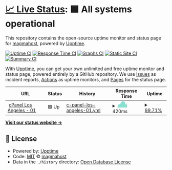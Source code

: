 # [📈 Live Status](https://magmahost.github.io/upptime): <!--live status--> **🟩 All systems operational**

This repository contains the open-source uptime monitor and status page for [magmahost](https://magmahost.github.io/upptime), powered by [Upptime](https://github.com/upptime/upptime).

[![Uptime CI](https://github.com/magmahost/upptime/workflows/Uptime%20CI/badge.svg)](https://github.com/magmahost/upptime/actions?query=workflow%3A%22Uptime+CI%22)
[![Response Time CI](https://github.com/magmahost/upptime/workflows/Response%20Time%20CI/badge.svg)](https://github.com/magmahost/upptime/actions?query=workflow%3A%22Response+Time+CI%22)
[![Graphs CI](https://github.com/magmahost/upptime/workflows/Graphs%20CI/badge.svg)](https://github.com/magmahost/upptime/actions?query=workflow%3A%22Graphs+CI%22)
[![Static Site CI](https://github.com/magmahost/upptime/workflows/Static%20Site%20CI/badge.svg)](https://github.com/magmahost/upptime/actions?query=workflow%3A%22Static+Site+CI%22)
[![Summary CI](https://github.com/magmahost/upptime/workflows/Summary%20CI/badge.svg)](https://github.com/magmahost/upptime/actions?query=workflow%3A%22Summary+CI%22)

With [Upptime](https://upptime.js.org), you can get your own unlimited and free uptime monitor and status page, powered entirely by a GitHub repository. We use [Issues](https://github.com/magmahost/upptime/issues) as incident reports, [Actions](https://github.com/magmahost/upptime/actions) as uptime monitors, and [Pages](https://magmahost.github.io/upptime) for the status page.

<!--start: status pages-->
<!-- This summary is generated by Upptime (https://github.com/upptime/upptime) -->
<!-- Do not edit this manually, your changes will be overwritten -->
<!-- prettier-ignore -->
| URL | Status | History | Response Time | Uptime |
| --- | ------ | ------- | ------------- | ------ |
| <img alt="" src="https://favicons.githubusercontent.com/fiber10.rnsrv.magmapanel.net" height="13"> [cPanel Los Angeles - 01](https://fiber10.rnsrv.magmapanel.net:2083/) | 🟩 Up | [c-panel-los-angeles-01.yml](https://github.com/magmahost/upptime/commits/HEAD/history/c-panel-los-angeles-01.yml) | <details><summary><img alt="Response time graph" src="./graphs/c-panel-los-angeles-01/response-time-week.png" height="20"> 420ms</summary><br><a href="https://status.magmahost.net/history/c-panel-los-angeles-01"><img alt="Response time 404" src="https://img.shields.io/endpoint?url=https%3A%2F%2Fraw.githubusercontent.com%2Fmagmahost%2Fupptime%2FHEAD%2Fapi%2Fc-panel-los-angeles-01%2Fresponse-time.json"></a><br><a href="https://status.magmahost.net/history/c-panel-los-angeles-01"><img alt="24-hour response time 414" src="https://img.shields.io/endpoint?url=https%3A%2F%2Fraw.githubusercontent.com%2Fmagmahost%2Fupptime%2FHEAD%2Fapi%2Fc-panel-los-angeles-01%2Fresponse-time-day.json"></a><br><a href="https://status.magmahost.net/history/c-panel-los-angeles-01"><img alt="7-day response time 420" src="https://img.shields.io/endpoint?url=https%3A%2F%2Fraw.githubusercontent.com%2Fmagmahost%2Fupptime%2FHEAD%2Fapi%2Fc-panel-los-angeles-01%2Fresponse-time-week.json"></a><br><a href="https://status.magmahost.net/history/c-panel-los-angeles-01"><img alt="30-day response time 404" src="https://img.shields.io/endpoint?url=https%3A%2F%2Fraw.githubusercontent.com%2Fmagmahost%2Fupptime%2FHEAD%2Fapi%2Fc-panel-los-angeles-01%2Fresponse-time-month.json"></a><br><a href="https://status.magmahost.net/history/c-panel-los-angeles-01"><img alt="1-year response time 404" src="https://img.shields.io/endpoint?url=https%3A%2F%2Fraw.githubusercontent.com%2Fmagmahost%2Fupptime%2FHEAD%2Fapi%2Fc-panel-los-angeles-01%2Fresponse-time-year.json"></a></details> | <details><summary><a href="https://status.magmahost.net/history/c-panel-los-angeles-01">99.71%</a></summary><a href="https://status.magmahost.net/history/c-panel-los-angeles-01"><img alt="All-time uptime 99.83%" src="https://img.shields.io/endpoint?url=https%3A%2F%2Fraw.githubusercontent.com%2Fmagmahost%2Fupptime%2FHEAD%2Fapi%2Fc-panel-los-angeles-01%2Fuptime.json"></a><br><a href="https://status.magmahost.net/history/c-panel-los-angeles-01"><img alt="24-hour uptime 100.00%" src="https://img.shields.io/endpoint?url=https%3A%2F%2Fraw.githubusercontent.com%2Fmagmahost%2Fupptime%2FHEAD%2Fapi%2Fc-panel-los-angeles-01%2Fuptime-day.json"></a><br><a href="https://status.magmahost.net/history/c-panel-los-angeles-01"><img alt="7-day uptime 99.71%" src="https://img.shields.io/endpoint?url=https%3A%2F%2Fraw.githubusercontent.com%2Fmagmahost%2Fupptime%2FHEAD%2Fapi%2Fc-panel-los-angeles-01%2Fuptime-week.json"></a><br><a href="https://status.magmahost.net/history/c-panel-los-angeles-01"><img alt="30-day uptime 99.83%" src="https://img.shields.io/endpoint?url=https%3A%2F%2Fraw.githubusercontent.com%2Fmagmahost%2Fupptime%2FHEAD%2Fapi%2Fc-panel-los-angeles-01%2Fuptime-month.json"></a><br><a href="https://status.magmahost.net/history/c-panel-los-angeles-01"><img alt="1-year uptime 99.83%" src="https://img.shields.io/endpoint?url=https%3A%2F%2Fraw.githubusercontent.com%2Fmagmahost%2Fupptime%2FHEAD%2Fapi%2Fc-panel-los-angeles-01%2Fuptime-year.json"></a></details>

<!--end: status pages-->

[**Visit our status website →**](https://magmahost.github.io/upptime)

## 📄 License

- Powered by: [Upptime](https://github.com/upptime/upptime)
- Code: [MIT](./LICENSE) © [magmahost](https://magmahost.github.io/upptime)
- Data in the `./history` directory: [Open Database License](https://opendatacommons.org/licenses/odbl/1-0/)
